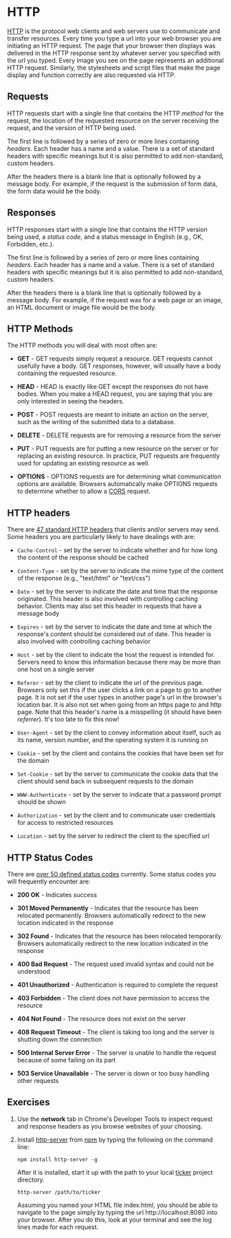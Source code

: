 # HTTP

<a href="https://developer.mozilla.org/en-US/docs/Web/HTTP">HTTP</a> is the protocol web clients and web servers use to communicate and transfer resources. Every time you type a url into your web browser you are initiating an HTTP request. The page that your browser then displays was delivered in the HTTP response sent by whatever server you specified with the url you typed. Every image you see on the page represents an additional HTTP request. Similarly, the stylesheets and script files that make the page display and function correctly are also requested via HTTP.

## Requests

HTTP requests start with a single line that contains the HTTP _method_ for the request, the location of the requested resource on the server receiving the request, and the version of HTTP being used.

The first line is followed by a series of zero or more lines containing _headers_. Each header has a name and a value. There is a set of standard headers with specific meanings but it is also permitted to add non-standard, custom headers.

After the headers there is a blank line that is optionally followed by a message body. For example, if the request is the submission of form data, the form data would be the body.

## Responses

HTTP responses start with a single line that contains the HTTP version being used, a _status code_, and a status message in English (e.g., OK, Forbidden, etc.).

The first line is followed by a series of zero or more lines containing _headers_. Each header has a name and a value. There is a set of standard headers with specific meanings but it is also permitted to add non-standard, custom headers.

After the headers there is a blank line that is optionally followed by a message body. For example, if the request was for a web page or an image, an HTML document or image file would be the body.

## HTTP Methods

The HTTP methods you will deal with most often are:

* **GET** - GET requests simply request a resource. GET requests cannot usefully have a body. GET responses, however, will usually have a body containing the requested resource.

* **HEAD** - HEAD is exactly like GET except the responses do not have bodies. When you make a HEAD request, you are saying that you are only interested in seeing the headers.

* **POST** - POST requests are meant to initiate an action on the server, such as the writing of the submitted data to a database.

* **DELETE** - DELETE requests are for removing a resource from the server

* **PUT** - PUT requests are for putting a new resource on the server or for replacing an existing resource. In practice, PUT requests are frequently used for updating an existing resource as well.

* **OPTIONS** - OPTIONS requests are for determining what communication options are available. Browsers automatically make OPTIONS requests to determine whether to allow a <a href="https://developer.mozilla.org/en-US/docs/Web/HTTP/Access_control_CORS">CORS</a> request.

## HTTP headers

There are <a href="https://www.w3.org/Protocols/rfc2616/rfc2616-sec14.html">47 standard HTTP headers</a> that clients and/or servers may send. Some headers you are particularly likely to have dealings with are:

* `Cache-Control` - set by the server to indicate whether and for how long the content of the response should be cached

* `Content-Type` - set by the server to indicate the mime type of the content of the response (e.g., "text/html" or "text/css")

* `Date` - set by the server to indicate the date and time that the response originated. This header is also involved with controlling caching behavior. Clients may also set this header in requests that have a message body

* `Expires` - set by the server to indicate the date and time at which the response's content should be considered out of date. This header is also involved with controlling caching behavior

* `Host` - set by the client to indicate the host the request is intended for. Servers need to know this information because there may be more than one host on a single server

* `Referer` - set by the client to indicate the url of the previous page. Browsers only set this if the user clicks a link on a page to go to another page. It is not set if the user types in another page's url in the browser's location bar. It is also not set when going from an https page to and http page. Note that this header's name is a misspelling (it should have been _referrer_). It's too late to fix this now!

* `User-Agent` - set by the client to convey information about itself, such as its name, version number, and the operating system it is running on

* `Cookie` - set by the client and contains the cookies that have been set for the domain

* `Set-Cookie` - set by the server to communicate the cookie data that the client should send back in subsequent requests to the domain

* `WWW-Authenticate` - set by the server to indicate that a password prompt should be shown

* `Authorization` - set by the client and to communicate user credentials for access to restricted resources

* `Location` - set by the server to redirect the client to the specified url

## HTTP Status Codes

There are <a href="https://developer.mozilla.org/en-US/docs/Web/HTTP/Status">over 50 defined status codes</a> currently. Some status codes you will frequently encounter are:

* **200 OK** - Indicates success

* **301 Moved Permanently** - Indicates that the resource has been relocated permanently. Browsers automatically redirect to the new location indicated in the response

* **302 Found** - Indicates that the resource has been relocated temporarily. Browsers automatically redirect to the new location indicated in the response

* **400 Bad Request** - The request used invalid syntax and could not be understood

* **401 Unauthorized** - Authentication is required to complete the request

* **403 Forbidden** - The client does not have permission to access the resource

* **404 Not Found** - The resource does not exist on the server

* **408 Request Timeout** - The client is taking too long and the server is shutting down the connection

* **500 Internal Server Error** - The server is unable to handle the request because of some failing on its part

* **503 Service Unavailable** - The server is down or too busy handling other requests

## Exercises

1. Use the **network** tab in Chrome's Developer Tools to inspect request and response headers as you browse websites of your choosing.

2. Install <a href="https://github.com/indexzero/http-server">http-server</a> from <a href="https://www.npmjs.com/package/http-server">npm</a> by typing the following on the command line:

    ```
    npm install http-server -g
    ```

    After it is installed, start it up with the path to your local <a href="wk2_dy4_ticker">ticker</a> project directory.

    ```
    http-server /path/to/ticker
    ```

    Assuming you named your HTML file index.html, you should be able to navigate to the page simply by typing the url http://localhost:8080 into your browser. After you do this, look at your terminal and see the log lines made for each request.
